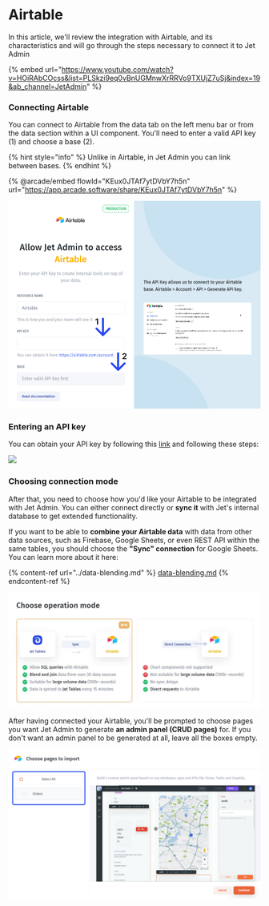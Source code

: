 # Airtable

In this article, we'll review the integration with Airtable, and its characteristics and will go through the steps necessary to connect it to Jet Admin

{% embed url="https://www.youtube.com/watch?v=HOiRAbCOcss&list=PLSkzi9eq0vBnUGMnwXrRRVo9TXUjZ7uSj&index=19&ab_channel=JetAdmin" %}

### Connecting Airtable

You can connect to Airtable from the data tab on the left menu bar or from the data section within a UI component. You'll need to enter a valid API key (1) and choose a base (2).

{% hint style="info" %}
Unlike in Airtable, in Jet Admin you can link between bases.
{% endhint %}

{% @arcade/embed flowId="KEux0JTAf7ytDVbY7h5n" url="https://app.arcade.software/share/KEux0JTAf7ytDVbY7h5n" %}

![](../../.gitbook/assets/dtnxcfy.png)

### Entering an API key

You can obtain your API key by following this [link](https://airtable.com/account) and following these steps:

![](<../../.gitbook/assets/Запись экрана 2021-05-16 в 10.14.40.gif>)

### Choosing connection mode&#x20;

After that, you need to choose how you'd like your Airtable to be integrated with Jet Admin. You can either connect directly or **sync it** with Jet's internal database to get extended functionality.&#x20;

If you want to be able to **combine your Airtable data** with data from other data sources, such as Firebase, Google Sheets, or even REST API within the same tables, you should choose the **"Sync" connection** for Google Sheets. You can learn more about it here:

{% content-ref url="../data-blending.md" %}
[data-blending.md](../data-blending.md)
{% endcontent-ref %}

![](../../.gitbook/assets/ilhj.JPG)

After having connected your Airtable, you'll be prompted to choose pages you want Jet Admin to generate **an admin panel (CRUD pages)** for. If you don't want an admin panel to be generated at all, leave all the boxes empty.

![](../../.gitbook/assets/xtfmcnyu.png)

